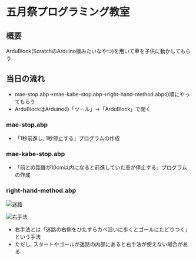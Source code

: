 五月祭プログラミング教室
====
## 概要
ArduBlock(ScratchのArduino版みたいなやつ)を用いて車を子供に動かしてもらう

## 当日の流れ
* mae-stop.abp→mae-kabe-stop.abp→right-hand-method.abpの順にやってもらう  
* ArduBlockはArduinoの「ツール」→「ArduBlock」で開く

### mae-stop.abp
* 「1秒前進し, 1秒停止する」プログラムの作成

### mae-kabe-stop.abp
* 「前との距離が10cm以内になると前進していた車が停止する」プログラムの作成

### right-hand-method.abp
![迷路](https://user-images.githubusercontent.com/25577208/40037298-9ce214b0-5847-11e8-9323-f2db94f5e7b9.png)  

![右手法](https://user-images.githubusercontent.com/25577208/40037323-c1f00834-5847-11e8-8c52-8ad546b0adec.png)

* 右手法とは「迷路の右側をひたすらカベ沿いに歩くとゴールにたどりつく」という手法  
* ただし, スタートやゴールが迷路の内部にあると右手法が使えない場合がある

